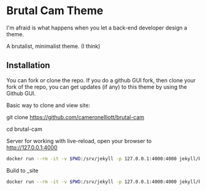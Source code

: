 # Brutal Cam Theme

I'm afraid is what happens when you let a back-end developer design a theme.

A brutalist, minimalist theme. (I think)

## Installation

You can fork or clone the repo.
If you do a github GUI fork, then clone your fork of the repo,
you can get updates (if any) to this theme by using the Github GUI.

Basic way to clone and view site:

git clone https://github.com/cameronelliott/brutal-cam

cd brutal-cam


Server for working with live-reload, open your browser to http://127.0.0.1:4000
```bash
docker run --rm -it -v $PWD:/srv/jekyll -p 127.0.0.1:4000:4000 jekyll/builder:4.2.0 jekyll serve --livereload true
```

Build to _site
```bash
docker run --rm -it -v $PWD:/srv/jekyll -p 127.0.0.1:4000:4000 jekyll/builder:latest jekyll build
```